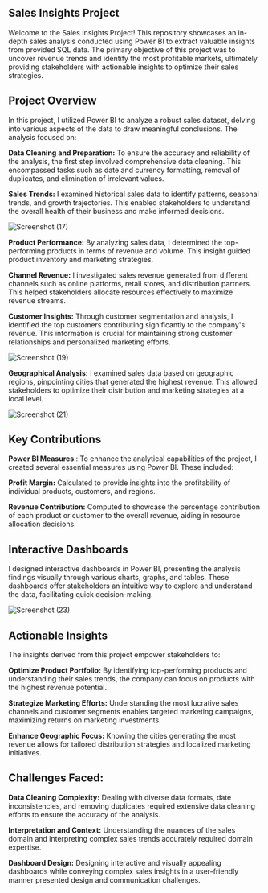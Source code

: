 **Sales Insights Project**
---
Welcome to the Sales Insights Project! This repository showcases an in-depth sales analysis conducted using Power BI to extract valuable insights from provided SQL data. The primary objective of this project was to uncover revenue trends and identify the most profitable markets, ultimately providing stakeholders with actionable insights to optimize their sales strategies.

**Project Overview**
---
In this project, I utilized Power BI to analyze a robust sales dataset, delving into various aspects of the data to draw meaningful conclusions. The analysis focused on:

**Data Cleaning and Preparation:** To ensure the accuracy and reliability of the analysis, the first step involved comprehensive data cleaning. This encompassed tasks such as date and currency formatting, removal of duplicates, and elimination of irrelevant values. 

**Sales Trends:**  I examined historical sales data to identify patterns, seasonal trends, and growth trajectories. This enabled stakeholders to understand the overall health of their business and make informed decisions.





![Screenshot (17)](https://github.com/Neelam-Sambnani/Sales-Insights/assets/125915800/2ddd43ae-41cc-4d80-8c9b-05f1186dd2ea)






**Product Performance:** By analyzing sales data, I determined the top-performing products in terms of revenue and volume. This insight guided product inventory and marketing strategies.

**Channel Revenue:** I investigated sales revenue generated from different channels such as online platforms, retail stores, and distribution partners. This helped stakeholders allocate resources effectively to maximize revenue streams.

**Customer Insights:** Through customer segmentation and analysis, I identified the top customers contributing significantly to the company's revenue. This information is crucial for maintaining strong customer relationships and personalized marketing efforts.





![Screenshot (19)](https://github.com/Neelam-Sambnani/Sales-Insights/assets/125915800/be3bfe62-9b29-4958-ab47-71a7184b6999)



**Geographical Analysis:**  I examined sales data based on geographic regions, pinpointing cities that generated the highest revenue. This allowed stakeholders to optimize their distribution and marketing strategies at a local level.





![Screenshot (21)](https://github.com/Neelam-Sambnani/Sales-Insights/assets/125915800/cab808f5-7ad0-4e6a-b40b-bc0472734af1)



**Key Contributions**
---
**Power BI Measures** : To enhance the analytical capabilities of the project, I created several essential measures using Power BI. These included:

**Profit Margin:** Calculated to provide insights into the profitability of individual products, customers, and regions.

**Revenue Contribution:** Computed to showcase the percentage contribution of each product or customer to the overall revenue, aiding in resource allocation decisions.

**Interactive Dashboards**
---
I designed interactive dashboards in Power BI, presenting the analysis findings visually through various charts, graphs, and tables. These dashboards offer stakeholders an intuitive way to explore and understand the data, facilitating quick decision-making.





![Screenshot (23)](https://github.com/Neelam-Sambnani/Sales-Insights/assets/125915800/86e4e5eb-7a86-46c2-a0ac-7a7d3011dcf7)






**Actionable Insights**
----
The insights derived from this project empower stakeholders to:

**Optimize Product Portfolio:**  By identifying top-performing products and understanding their sales trends, the company can focus on products with the highest revenue potential.

**Strategize Marketing Efforts:**  Understanding the most lucrative sales channels and customer segments enables targeted marketing campaigns, maximizing returns on marketing investments.

**Enhance Geographic Focus:** Knowing the cities generating the most revenue allows for tailored distribution strategies and localized marketing initiatives.

**Challenges Faced:**
---

**Data Cleaning Complexity:**  Dealing with diverse data formats, date inconsistencies, and removing duplicates required extensive data cleaning efforts to ensure the accuracy of the analysis.

**Interpretation and Context:**  Understanding the nuances of the sales domain and interpreting complex sales trends accurately required domain expertise.

**Dashboard Design:**  Designing interactive and visually appealing dashboards while conveying complex sales insights in a user-friendly manner presented design and communication challenges.


